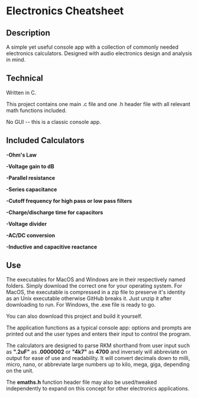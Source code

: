 # Electronics Cheatsheet

## Description

A simple yet useful console app with a collection of commonly needed electronics calculators.
Designed with audio electronics design and analysis in mind.

## Technical

Written in C. 

This project contains one main .c file and one .h header file with all relevant math functions included. 

No GUI -- this is a classic console app.

## Included Calculators

**-Ohm's Law**

**-Voltage gain to dB**

**-Parallel resistance**

**-Series capacitance**

**-Cutoff frequency for high pass or low pass filters**

**-Charge/discharge time for capacitors**

**-Voltage divider**

**-AC/DC conversion**

**-Inductive and capacitive reactance**

## Use

The executables for MacOS and Windows are in their respectively named folders. Simply download the correct one for your operating system. For MacOS, the executable is compressed in a zip file to preserve it's identity as an Unix executable otherwise GitHub breaks it. Just unzip it after downloading to run. For Windows, the .exe file is ready to go. 

You can also download this project and build it yourself.

The application functions as a typical console app: options and prompts are printed out and the user types and enters their input to control the program. 

The calculators are designed to parse RKM shorthand from user input such as **".2uF"** as **.0000002** or **"4k7"** as **4700** and inversely will abbreviate on output for ease of use and readability. It will convert decimals down to milli, micro, nano, or abbreviate large numbers up to kilo, mega, giga, depending on the unit.

The **emaths.h** function header file may also be used/tweaked independently to expand on this concept for other electronics applications. 
